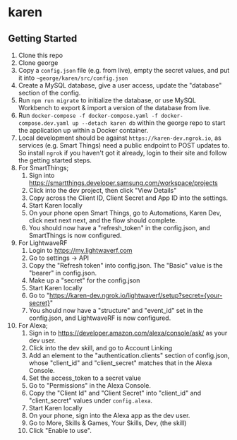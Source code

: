 # karen

## Getting Started

1. Clone this repo
2. Clone george
4. Copy a `config.json` file (e.g. from live), empty the secret values, and put it into `~george/karen/src/config.json`
5. Create a MySQL database, give a user access, update the "database" section of the config.
6. Run `npm run migrate` to initialize the database, or use MySQL Workbench to export & import a version of the database from live.
7. Run `docker-compose -f docker-compose.yaml -f docker-compose.dev.yaml up --detach karen db` within the george repo to start the application up within a Docker container. 
8. Local development should be against `https://karen-dev.ngrok.io`, as services (e.g. Smart Things) need a public endpoint to POST updates to. So install `ngrok` if you haven't got it already, login to their site and follow the getting started steps.
9. For SmartThings;
    1. Sign into https://smartthings.developer.samsung.com/workspace/projects
    2. Click into the dev project, then click "View Details"
    3. Copy across the Client ID, Client Secret and App ID into the settings.
    4. Start Karen locally
    5. On your phone open Smart Things, go to Automations, Karen Dev, click next next next, and the flow should complete.
    6. You should now have a "refresh_token" in the config.json, and SmartThings is now configured.
10. For LightwaveRF
    1. Login to https://my.lightwaverf.com
    2. Go to settings -> API
    3. Copy the "Refresh token" into config.json. The "Basic" value is the "bearer" in config.json.
    4. Make up a "secret" for the config.json
    5. Start Karen locally
    6. Go to "https://karen-dev.ngrok.io/lightwaverf/setup?secret={your-secret}"
    7. You should now have a "structure" and "event_id" set in the config.json, and LightwaveRF is now configured.
11. For Alexa;
    1. Sign in to https://developer.amazon.com/alexa/console/ask/ as your dev user.
    2. Click into the dev skill, and go to Account Linking
    3. Add an element to the "authentication.clients" section of config.json, whose "client_id" and "client_secret" matches that in the Alexa Console.
    4. Set the access_token to a secret value
    5. Go to "Permissions" in the Alexa Console.
    6. Copy the "Client Id" and "Client Secret" into "client_id" and "client_secret" values under `config.alexa`.
    5. Start Karen locally
    6. On your phone, sign into the Alexa app as the dev user.
    7. Go to More, Skills & Games, Your Skills, Dev, (the skill)
    8. Click "Enable to use".
